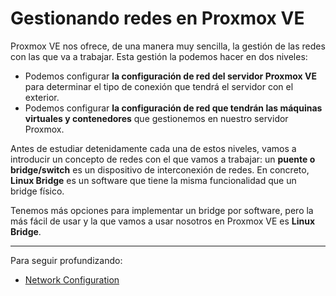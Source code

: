 # Gestionando redes en Proxmox VE

Proxmox VE nos ofrece, de una manera muy sencilla, la gestión de las redes con las que va a trabajar. Esta gestión la podemos hacer en dos niveles:

* Podemos configurar **la configuración de red del servidor Proxmox VE** para determinar el tipo de conexión que tendrá el servidor con el exterior.
* Podemos configurar **la configuración de red que tendrán las máquinas virtuales y contenedores** que gestionemos en nuestro servidor Proxmox.

Antes de estudiar detenidamente cada una de estos niveles, vamos a introducir un concepto de redes con el que vamos a trabajar: un **puente o bridge/switch** es un dispositivo de interconexión de redes. En concreto, **Linux Bridge** es un software que tiene la misma funcionalidad que un bridge físico. 

Tenemos más opciones para implementar un bridge por software, pero la más fácil de usar y la que vamos a usar nosotros en Proxmox VE es **Linux Bridge**.

---

Para seguir profundizando:

* [Network Configuration](https://pve.proxmox.com/wiki/Network_Configuration)

